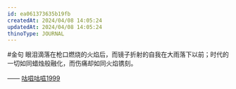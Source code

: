 ```yaml
---
id: ea061373635b19fb
createdAt: 2024/04/08 14:05:24
updatedAt: 2024/04/08 14:05:24
thinoType: JOURNAL
---
```

#金句 眼泪滴落在枪口燃烧的火焰后，而镜子折射的自我在大雨落下以前；时代的一切如同蜡烛般融化，而伤痛却如同火焰镌刻。

—— [咕嗞咕嗞1999](https://weibo.com/7821559060/O8DueqJj2)